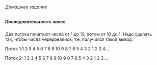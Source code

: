 <H6>Домашнее задание</H6>
<H5>Последовательность чисел</H5>
Два потока печатают числа от 1 до 10, потом от 10 до 1.
Надо сделать так, чтобы числа чередовались, т.е. получился такой вывод:<p>
<p>Поток 1:1 2 3 4 5 6 7 8 9 10 9 8 7 6 5 4 3 2 1 2 3 4....
<p>Поток 2: 1 2 3 4 5 6 7 8 9 10 9 8 7 6 5 4 3 2 1 2 3....